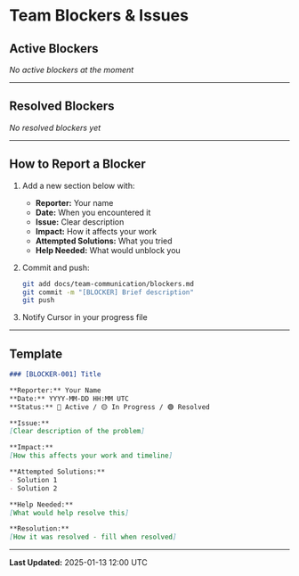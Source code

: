 # Team Blockers & Issues

## Active Blockers

_No active blockers at the moment_

---

## Resolved Blockers

_No resolved blockers yet_

---

## How to Report a Blocker

1. Add a new section below with:
   - **Reporter:** Your name
   - **Date:** When you encountered it
   - **Issue:** Clear description
   - **Impact:** How it affects your work
   - **Attempted Solutions:** What you tried
   - **Help Needed:** What would unblock you

2. Commit and push:
   ```bash
   git add docs/team-communication/blockers.md
   git commit -m "[BLOCKER] Brief description"
   git push
   ```

3. Notify Cursor in your progress file

---

## Template

```markdown
### [BLOCKER-001] Title

**Reporter:** Your Name  
**Date:** YYYY-MM-DD HH:MM UTC  
**Status:** 🔴 Active / 🟡 In Progress / 🟢 Resolved

**Issue:**
[Clear description of the problem]

**Impact:**
[How this affects your work and timeline]

**Attempted Solutions:**
- Solution 1
- Solution 2

**Help Needed:**
[What would help resolve this]

**Resolution:**
[How it was resolved - fill when resolved]
```

---

**Last Updated:** 2025-01-13 12:00 UTC
